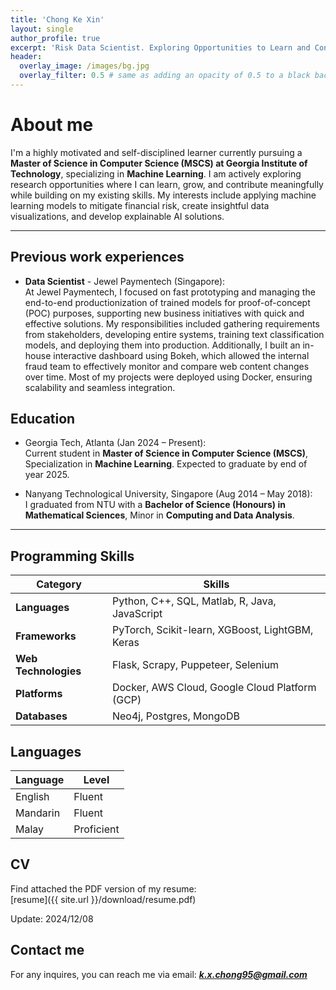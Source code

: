 ```yaml
---
title: 'Chong Ke Xin'
layout: single
author_profile: true
excerpt: 'Risk Data Scientist. Exploring Opportunities to Learn and Contribute'
header:
  overlay_image: /images/bg.jpg
  overlay_filter: 0.5 # same as adding an opacity of 0.5 to a black background
---
```


# About me

I'm a highly motivated and self-disciplined learner currently pursuing a **Master of Science in Computer Science (MSCS) at Georgia Institute of Technology**, specializing in **Machine Learning**. I am actively exploring research opportunities where I can learn, grow, and contribute meaningfully while building on my existing skills. My interests include applying machine learning models to mitigate financial risk, create insightful data visualizations, and develop explainable AI solutions.

---

## Previous work experiences

- **Data Scientist** - Jewel Paymentech (Singapore):  
  At Jewel Paymentech, I focused on fast prototyping and managing the end-to-end productionization of trained models for proof-of-concept (POC) purposes, supporting new business initiatives with quick and effective solutions. My responsibilities included gathering requirements from stakeholders, developing entire systems, training text classification models, and deploying them into production. Additionally, I built an in-house interactive dashboard using Bokeh, which allowed the internal fraud team to effectively monitor and compare web content changes over time. Most of my projects were deployed using Docker, ensuring scalability and seamless integration.

## Education

- Georgia Tech, Atlanta (Jan 2024 – Present):  
  Current student in **Master of Science in Computer Science (MSCS)**, Specialization in **Machine Learning**. Expected to graduate by end of year 2025.

- Nanyang Technological University, Singapore (Aug 2014 – May 2018):  
  I graduated from NTU with a **Bachelor of Science (Honours) in Mathematical Sciences**, Minor in **Computing and Data Analysis**.

---

## Programming Skills

| **Category**        | **Skills**                                                              |
|---------------------|-------------------------------------------------------------------------|
| **Languages**       | Python, C++, SQL, Matlab, R, Java, JavaScript                           |
| **Frameworks**      | PyTorch, Scikit-learn, XGBoost, LightGBM, Keras                         |
| **Web Technologies**| Flask, Scrapy, Puppeteer, Selenium                                      |
| **Platforms**       | Docker, AWS Cloud, Google Cloud Platform (GCP)                          |
| **Databases**       | Neo4j, Postgres, MongoDB                                                |

## Languages

| Language | Level  |
|----------|--------|
| English  | Fluent |
| Mandarin | Fluent |
| Malay    | Proficient |

## CV

Find attached the PDF version of my resume:  
[resume]({{ site.url }}/download/resume.pdf) 

Update: 2024/12/08

## Contact me

For any inquires, you can reach me via email: **_[k.x.chong95@gmail.com](mailto:k.x.chong95@gmail.com)_**
